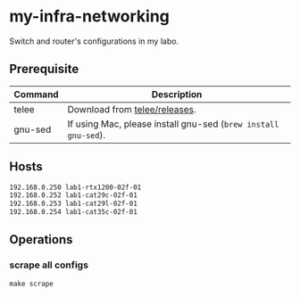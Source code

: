 # my-infra-networking

Switch and router's configurations in my labo.

## Prerequisite

| Command | Description                                                                 |
| ------- | --------------------------------------------------------------------------- |
| telee   | Download from [telee/releases](https://github.com/umatare5/telee/releases). |
| gnu-sed | If using Mac, please install gnu-sed (`brew install gnu-sed`).              |

## Hosts

```bash
192.168.0.250 lab1-rtx1200-02f-01
192.168.0.252 lab1-cat29c-02f-01
192.168.0.253 lab1-cat29l-02f-01
192.168.0.254 lab1-cat35c-02f-01
```

## Operations

### scrape all configs

```plaintext
make scrape
```
